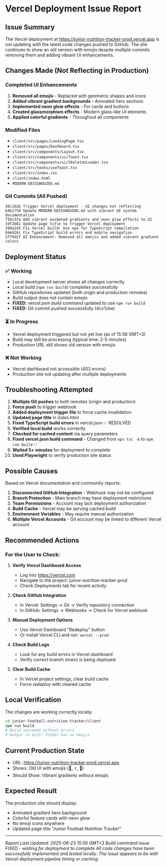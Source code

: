 # Vercel Deployment Issue Report

## Issue Summary
The Vercel deployment at https://junior-nutrition-tracker-prod.vercel.app is not updating with the latest code changes pushed to GitHub. The site continues to show an old version with emojis despite multiple commits removing them and adding vibrant UI enhancements.

## Changes Made (Not Reflecting in Production)

### Completed UI Enhancements
1. **Removed all emojis** - Replaced with geometric shapes and icons
2. **Added vibrant gradient backgrounds** - Animated hero sections
3. **Implemented neon glow effects** - For cards and buttons
4. **Created glassmorphism effects** - Modern glass-like UI elements
5. **Applied colorful gradients** - Throughout all components

### Modified Files
- `client/src/pages/LandingPage.tsx`
- `client/src/pages/Dashboard.tsx`
- `client/src/components/Layout.tsx`
- `client/src/components/ui/Toast.tsx`
- `client/src/components/ui/SkeletonLoader.tsx`
- `client/src/hooks/useToast.tsx`
- `client/src/index.css`
- `client/index.html`
- `MODERN-DESIGNGUIDE.md`

### Git Commits (All Pushed)
```
30c1b2b Trigger Vercel deployment - UI changes not reflecting
b4b175d Update MODERN-DESIGNGUIDE.md with vibrant UI system documentation
73bc57a Add vibrant animated gradients and neon glow effects to UI
19f2b61 Update page title to trigger Vercel deployment
299a245 Fix Vercel build: Use npx for TypeScript compilation
84e926c Fix TypeScript build errors and mobile navigation
2f79d2f UI Enhancement: Removed all emojis and added vibrant gradient colors
```

## Deployment Status

### ✅ Working
- Local development server shows all changes correctly
- Local build (`npm run build`) completes successfully
- GitHub repositories updated (both origin and production remotes)
- Build output does not contain emojis
- **FIXED**: vercel.json build command updated to use `npm run build`
- **FIXED**: Git commit pushed successfully (4cc1cbe)

### ⏳ In Progress
- Vercel deployment triggered but not yet live (as of 15:56 GMT+3)
- Build may still be processing (typical time: 2-5 minutes)
- Production URL still shows old version with emojis

### ❌ Not Working
- Vercel dashboard not accessible (403 errors)
- Production site not updating after multiple deployments

## Troubleshooting Attempted

1. **Multiple Git pushes** to both remotes (origin and production)
2. **Force push** to trigger webhook
3. **Added deployment trigger file** to force cache invalidation
4. **Updated page title** in index.html
5. **Fixed TypeScript build errors** in vercel.json ✅ RESOLVED
6. **Verified local build** works correctly
7. **Checked for cached content** via query parameters
8. **Fixed vercel.json build command** - Changed from `npx tsc -b` to `npm run build` ✅
9. **Waited 5+ minutes** for deployment to complete
10. **Used Playwright** to verify production site status

## Possible Causes

Based on Vercel documentation and community reports:

1. **Disconnected GitHub Integration** - Webhook may not be configured
2. **Branch Protection** - Main branch may have deployment restrictions
3. **Team Permissions** - Account may lack deployment authorization
4. **Build Cache** - Vercel may be serving cached build
5. **Environment Variables** - May require manual authorization
6. **Multiple Vercel Accounts** - Git account may be linked to different Vercel account

## Recommended Actions

### For the User to Check:

1. **Verify Vercel Dashboard Access**
   - Log into https://vercel.com
   - Navigate to the project: junior-nutrition-tracker-prod
   - Check Deployments tab for recent activity

2. **Check GitHub Integration**
   - In Vercel: Settings → Git → Verify repository connection
   - In GitHub: Settings → Webhooks → Check for Vercel webhook

3. **Manual Deployment Options**
   - Use Vercel Dashboard "Redeploy" button
   - Or install Vercel CLI and run: `vercel --prod`

4. **Check Build Logs**
   - Look for any build errors in Vercel dashboard
   - Verify correct branch (main) is being deployed

5. **Clear Build Cache**
   - In Vercel project settings, clear build cache
   - Force redeploy with cleared cache

## Local Verification

The changes are working correctly locally:
```bash
cd junior-football-nutrition-tracker/client
npm run build
# Build succeeds without errors
# Output in dist/ folder has no emojis
```

## Current Production State
- URL: https://junior-nutrition-tracker-prod.vercel.app
- Shows: Old UI with emojis (🍎, ⚡, 👥)
- Should Show: Vibrant gradients without emojis

## Expected Result
The production site should display:
- Animated gradient hero background
- Colorful feature cards with neon glow
- No emoji icons anywhere
- Updated page title "Junior Football Nutrition Tracker"

---

*Report Last Updated: 2025-08-23 15:56 GMT+3*
*Build command issue FIXED - waiting for deployment to complete*
*All code changes have been successfully implemented and tested locally.*
*The issue appears to be with Vercel deployment pipeline timing or caching.*